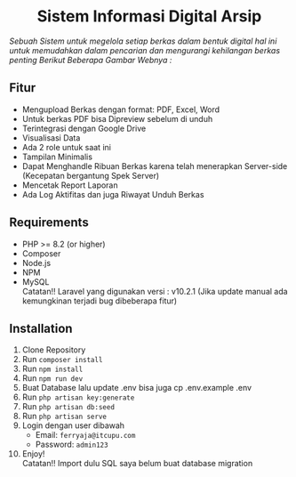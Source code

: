 <h1 align="center">Sistem Informasi Digital Arsip</h1> 

_Sebuah Sistem untuk megelola setiap berkas dalam bentuk digital_
_hal ini untuk memudahkan dalam pencarian dan mengurangi kehilangan berkas penting_
_Berikut Beberapa Gambar Webnya :_

## Fitur

- Mengupload Berkas dengan format: PDF, Excel, Word
- Untuk berkas PDF bisa Dipreview sebelum di unduh
- Terintegrasi dengan Google Drive
- Visualisasi Data
- Ada 2 role untuk saat ini
- Tampilan Minimalis
- Dapat Menghandle Ribuan Berkas karena telah menerapkan Server-side (Kecepatan bergantung Spek Server)
- Mencetak Report Laporan
- Ada Log Aktifitas dan juga Riwayat Unduh Berkas

## Requirements

- PHP >= 8.2 (or higher)
- Composer
- Node.js
- NPM
- MySQL
<br> Catatan!! Laravel yang digunakan versi : v10.2.1
  (Jika update manual ada kemungkinan terjadi bug dibeberapa fitur)

## Installation
1.  Clone Repository
2.  Run `composer install`
3.  Run `npm install`
4.  Run `npm run dev`
5.  Buat Database lalu update .env bisa juga cp .env.example .env
6.  Run `php artisan key:generate`
7.  Run `php artisan db:seed `
8.  Run `php artisan serve`
9. Login dengan user dibawah
    - Email: `ferryaja@itcupu.com`
    - Password: `admin123`
10. Enjoy!
<br> Catatan!! Import dulu SQL saya belum buat database migration
